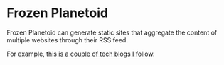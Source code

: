# Frozen Planetoid

Frozen Planetoid can generate static sites that aggregate the content of multiple websites through their RSS feed.

For example, [this is a couple of tech blogs I follow](https://alexpdp7.github.io/frozenplanetoid/tech.html).
